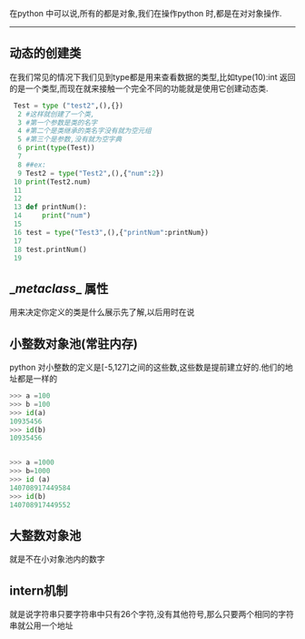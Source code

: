 在python 中可以说,所有的都是对象,我们在操作python 时,都是在对对象操作.

------

## 动态的创建类

在我们常见的情况下我们见到type都是用来查看数据的类型,比如type(10):int 返回的是一个类型,而现在就来接触一个完全不同的功能就是使用它创建动态类.

```python
 Test = type ("test2",(),{})
  2 #这样就创建了一个类,
  3 #第一个参数是类的名字
  4 #第二个是类继承的类名字没有就为空元组
  5 #第三个是参数,没有就为空字典
  6 print(type(Test))
  7 
  8 ##ex:
  9 Test2 = type("Test2",(),{"num":2})
 10 print(Test2.num)
 11 
 12 
 13 def printNum():
 14     print("num")
 15 
 16 test = type("Test3",(),{"printNum":printNum})
 17 
 18 test.printNum()
 19 

```



## \__metaclass__ 属性

用来决定你定义的类是什么展示先了解,以后用时在说



## 小整数对象池(常驻内存)

python 对小整数的定义是[-5,127]之间的这些数,这些数是提前建立好的.他们的地址都是一样的

```python
>>> a =100
>>> b =100
>>> id(a)
10935456
>>> id(b)
10935456


>>> a =1000
>>> b=1000
>>> id (a)
140708917449584
>>> id(b)
140708917449552
```

## 大整数对象池

就是不在小对象池内的数字



## intern机制



就是说字符串只要字符串中只有26个字符,没有其他符号,那么只要两个相同的字符串就公用一个地址
